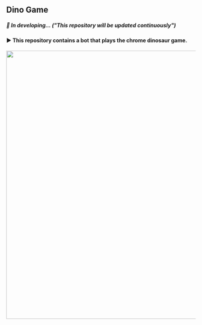 ## Dino Game

##### 🚧 In developing... ("This repository will be updated continuously") 

#### ▶ This repository contains a bot that plays the chrome dinosaur game.

<div align="center">
<img width=712px src="https://s2.uupload.ir/files/dino_dk6s.png">
</div>
